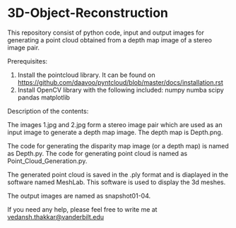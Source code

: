 # 3D-Object-Reconstruction
This repository consist of python code, input and output images for generating a point cloud obtained from a depth map image of a stereo image pair. 

Prerequisites:
1. Install the pointcloud library. It can be found on https://github.com/daavoo/pyntcloud/blob/master/docs/installation.rst
2. Install OpenCV library with the following included:
   numpy
   numba
   scipy
   pandas
   matplotlib

Description of the contents:

The images 1.jpg and 2.jpg form a stereo image pair which are used as an input image to generate a depth map image. The depth map is Depth.png.

The code for generating the disparity map image (or a depth map) is named as Depth.py.
The code for generating point cloud is named as Point_Cloud_Generation.py.

The generated point cloud is saved in the .ply format and is diaplayed in the software named MeshLab. This software is used to display the 3d meshes.

The output images are named as snapshot01-04.

If you need any help, please feel free to write me at vedansh.thakkar@vanderbilt.edu

